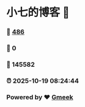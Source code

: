# 小七的博客 :link:  
### :page_facing_up: [486](/tag.html) 
### :speech_balloon: 0 
### :hibiscus: 145582 
### :alarm_clock: 2025-10-19 08:24:44 
### Powered by :heart: [Gmeek](https://github.com/Meekdai/Gmeek)
